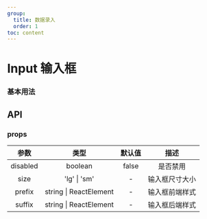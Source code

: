 ```yaml
---
group:
  title: 数据录入
  order: 1
toc: content
---
```


# Input 输入框

### 基本用法

<code src="./demo/index.tsx"></code>

<code src="./demo/sizeDemo.tsx"></code>

<code src="./demo/prefixDemo.tsx"></code>

## API

### props

|   参数   |          类型          | 默认值 |      描述      |
| :------: | :--------------------: | :----: | :------------: |
| disabled |        boolean         | false  |    是否禁用    |
|   size   |      'lg' \| 'sm'      |   -    | 输入框尺寸大小 |
|  prefix  | string \| ReactElement |   -    | 输入框前端样式 |
|  suffix  | string \| ReactElement |   -    | 输入框后端样式 |

